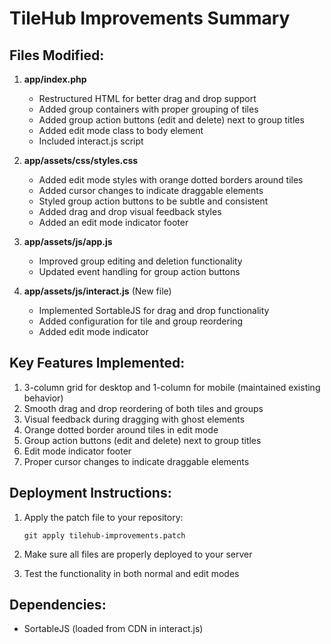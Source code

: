# TileHub Improvements Summary

## Files Modified:

1. **app/index.php**
   - Restructured HTML for better drag and drop support
   - Added group containers with proper grouping of tiles
   - Added group action buttons (edit and delete) next to group titles
   - Added edit mode class to body element
   - Included interact.js script

2. **app/assets/css/styles.css**
   - Added edit mode styles with orange dotted borders around tiles
   - Added cursor changes to indicate draggable elements
   - Styled group action buttons to be subtle and consistent
   - Added drag and drop visual feedback styles
   - Added an edit mode indicator footer

3. **app/assets/js/app.js**
   - Improved group editing and deletion functionality
   - Updated event handling for group action buttons

4. **app/assets/js/interact.js** (New file)
   - Implemented SortableJS for drag and drop functionality
   - Added configuration for tile and group reordering
   - Added edit mode indicator

## Key Features Implemented:

1. 3-column grid for desktop and 1-column for mobile (maintained existing behavior)
2. Smooth drag and drop reordering of both tiles and groups
3. Visual feedback during dragging with ghost elements
4. Orange dotted border around tiles in edit mode
5. Group action buttons (edit and delete) next to group titles
6. Edit mode indicator footer
7. Proper cursor changes to indicate draggable elements

## Deployment Instructions:

1. Apply the patch file to your repository:
   ```
   git apply tilehub-improvements.patch
   ```

2. Make sure all files are properly deployed to your server

3. Test the functionality in both normal and edit modes

## Dependencies:

- SortableJS (loaded from CDN in interact.js)